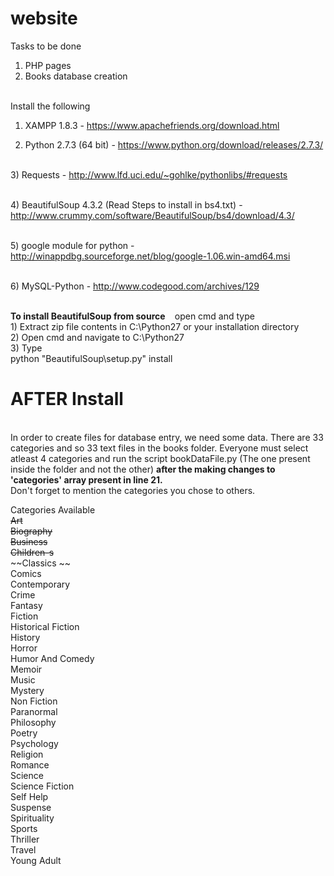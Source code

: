 website
=======
Tasks to be done
<br>
1) PHP pages<br>
2) Books database creation
<br><br>

Install the following<br>
1) XAMPP 1.8.3 - https://www.apachefriends.org/download.html <br>
 
2) Python 2.7.3 (64 bit) - https://www.python.org/download/releases/2.7.3/

<br>3) Requests - http://www.lfd.uci.edu/~gohlke/pythonlibs/#requests

<br>4) BeautifulSoup 4.3.2 (Read Steps to install in bs4.txt) - http://www.crummy.com/software/BeautifulSoup/bs4/download/4.3/

<br>5) google module for python - 	http://winappdbg.sourceforge.net/blog/google-1.06.win-amd64.msi
								
<br>6) MySQL-Python - http://www.codegood.com/archives/129

<br>
<b>To install BeautifulSoup from source </b>
		&nbsp;&nbsp; open cmd and type
<br>1) Extract zip file contents in C:\Python27 or your installation directory
<br>2) Open cmd and navigate to C:\Python27
<br>3) Type 
	<br>	python "BeautifulSoup\setup.py" install

	
AFTER Install
=======
<br>In order to create files for database entry, we need some data. There are 33 categories and so 33 text files in the books folder. Everyone must select atleast 4 categories and run the script bookDataFile.py (The one present inside the folder and not the other) <b>after the making changes to 'categories' array present in line 21.</b>
<br>
Don't forget to mention the categories you chose to others.

Categories Available
<br>~~Art~~
<br>~~Biography~~
<br>~~Business~~
<br>~~Children-s~~
<br>~~Classics ~~
<br>Comics
<br>Contemporary
<br>Crime
<br>Fantasy
<br>Fiction
<br>Historical Fiction
<br>History
<br>Horror
<br>Humor And Comedy
<br>Memoir
<br>Music
<br>Mystery
<br>Non Fiction
<br>Paranormal
<br>Philosophy
<br>Poetry
<br>Psychology
<br>Religion
<br>Romance
<br>Science
<br>Science Fiction
<br>Self Help
<br>Suspense
<br>Spirituality
<br>Sports
<br>Thriller
<br>Travel
<br>Young Adult